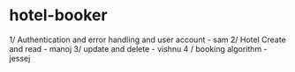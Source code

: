 # hotel-booker

1/ Authentication and error handling and user account - sam
2/ Hotel Create and read - manoj
3/ update and delete - vishnu
4 / booking algorithm - jessej
